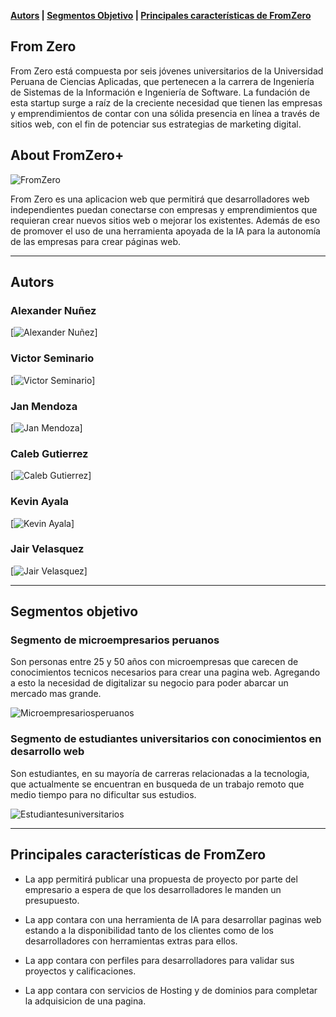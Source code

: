 **[Autors](#autors) | [Segmentos Objetivo](#segmentos-objetivo) | [Principales características de FromZero](#principales-caracteristicas-de-fromzero)**

## From Zero

From Zero está compuesta por seis jóvenes universitarios de la Universidad Peruana de Ciencias Aplicadas, que pertenecen a la carrera de Ingeniería de Sistemas de la Información e Ingeniería de Software. La fundación de esta startup surge a raíz de la creciente necesidad que tienen las empresas y emprendimientos de contar con una sólida presencia en línea a través de sitios web, con el fin de potenciar sus estrategias de marketing digital.

## About FromZero+

![FromZero](https://github.com/FromZero-project-landing-page/FromZero-project-landing-page/blob/main/public/assets/images/logo.png)

From Zero es una aplicacion web que permitirá que desarrolladores web independientes puedan conectarse con empresas y emprendimientos que requieran crear nuevos sitios web o mejorar los existentes. Además de eso de promover el uso de una herramienta apoyada de la IA para la autonomía de las empresas para crear páginas web.

---

## Autors

### Alexander Nuñez
[![Alexander Nuñez](https://github.com/FromZero-project-landing-page/FromZero-project-landing-page/blob/main/public/assets/images/img-team-photos/Alexander%20Nuñez.png)]

### Victor Seminario
[![Victor Seminario](https://github.com/FromZero-project-landing-page/FromZero-project-landing-page/blob/main/public/assets/images/img-team-photos/Victor%20Seminario.png)]

### Jan Mendoza
[![Jan Mendoza](https://github.com/FromZero-project-landing-page/FromZero-project-landing-page/blob/main/public/assets/images/img-team-photos/Jan%20Mendoza.png)]

### Caleb Gutierrez
[![Caleb Gutierrez](https://github.com/FromZero-project-landing-page/FromZero-project-landing-page/blob/main/public/assets/images/img-team-photos/Caleb%20Gutierrez.png)]

### Kevin Ayala
[![Kevin Ayala](https://github.com/FromZero-project-landing-page/FromZero-project-landing-page/blob/main/public/assets/images/img-team-photos/Kevin%20Ayala.png)]

### Jair Velasquez
[![Jair Velasquez](https://github.com/FromZero-project-landing-page/FromZero-project-landing-page/blob/main/public/assets/images/img-team-photos/Jair%20Velasquez.png)]

---
## Segmentos objetivo

### Segmento de microempresarios peruanos
Son personas entre 25 y 50 años con microempresas que carecen de conocimientos tecnicos necesarios para crear una pagina web. Agregando a esto la necesidad de digitalizar su negocio para poder abarcar un mercado mas grande. 

![Microempresariosperuanos](https://github.com/FromZero-project-landing-page/FromZero-project-landing-page/blob/main/public/assets/images/img-about-us-page/empresarios-felices.png)

### Segmento de estudiantes universitarios con conocimientos en desarrollo web
Son estudiantes, en su mayoría de carreras relacionadas a la tecnologia, que actualmente se encuentran en busqueda de un trabajo remoto que medio tiempo para no dificultar sus estudios.

![Estudiantesuniversitarios](https://github.com/FromZero-project-landing-page/FromZero-project-landing-page/blob/main/public/assets/images/img-about-us-page/desarrollador.png)

---
## Principales características de FromZero

- La app permitirá publicar una propuesta de proyecto por parte del empresario a espera de que los desarrolladores le manden un presupuesto.

- La app contara con una herramienta de IA para desarrollar paginas web estando a la disponibilidad tanto de los clientes como de los desarrolladores con herramientas extras para ellos.

- La app contara con perfiles para desarrolladores para validar sus proyectos y calificaciones.

- La app contara con servicios de Hosting y de dominios para completar la adquisicion de una pagina.
